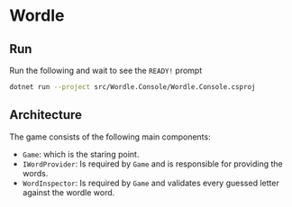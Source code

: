 # Wordle

## Run

Run the following and wait to see the `READY!` prompt

```bash
dotnet run --project src/Wordle.Console/Wordle.Console.csproj
```

## Architecture

The game consists of the following main components:

- `Game`: which is the staring point.
- `IWordProvider`: Is required by `Game` and is responsible for providing the words.
- `WordInspector`: Is required by `Game` and validates every guessed letter against the wordle word.
